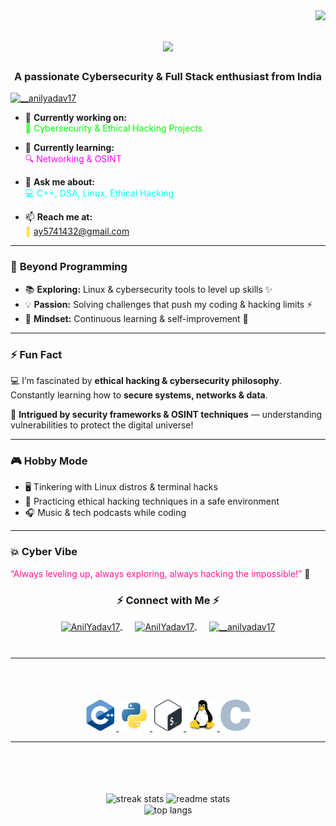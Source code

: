 <img align="right" src="https://visitor-badge.laobi.icu/badge?page_id=AnilYadav17.AnilYadav17" />

<h1 align="center">
    <img src="https://readme-typing-svg.herokuapp.com/?font=Righteous&size=35&center=true&vCenter=true&width=500&height=70&duration=4000&lines=Hi+There!+👋;+I'm+Anil+Yadav!;" />
</h1>

<h3 align="center">A passionate Cybersecurity & Full Stack enthusiast from <b>India</b></h3>
<img src="https://mir-s3-cdn-cf.behance.net/project_modules/hd/06f21a161921919.63cd7887d0a70.gif" align="right" width="400" alt="" />
<p align="left"> 
  <a href="https://twitter.com/__anilyadav17" target="blank">
    <img src="https://img.shields.io/twitter/follow/AnilYadav17?logo=twitter&style=for-the-badge" alt="__anilyadav17" />
  </a> 
</p>

- 🔭 **Currently working on:**  
  <span style="color:#00FF00">🚀 Cybersecurity & Ethical Hacking Projects</span>

- 🌱 **Currently learning:**  
  <span style="color:#FF00FF">🔍 Networking & OSINT</span>

- 💬 **Ask me about:**  
  <span style="color:#00FFFF">💻 C++, DSA, Linux, Ethical Hacking</span>

- 📫 **Reach me at:**  
  <span style="color:#FFD700">📧 ay5741432@gmail.com</span>

---

### 🌟 **Beyond Programming**
- 📚 **Exploring:** Linux & cybersecurity tools to level up skills ✨  
- 💡 **Passion:** Solving challenges that push my coding & hacking limits ⚡  
- 💪 **Mindset:** Continuous learning & self-improvement 💎  

---

### ⚡ **Fun Fact**
💻 I’m fascinated by **ethical hacking & cybersecurity philosophy**. Constantly learning how to **secure systems, networks & data**.  

🌌 **Intrigued by security frameworks & OSINT techniques** — understanding vulnerabilities to protect the digital universe!  

---

### 🎮 **Hobby Mode**
- 🖥️ Tinkering with Linux distros & terminal hacks  
- 🔐 Practicing ethical hacking techniques in a safe environment  
- 🎧 Music & tech podcasts while coding  

---

### 💥 **Cyber Vibe**
<span style="color:#FF1493">“Always leveling up, always exploring, always hacking the impossible!”</span> 🚀

<h3 align="center" style="font-weight:bold; color:#00;">⚡ Connect with Me ⚡</h3>
<p align="center" style="margin-top:10px; margin-bottom:10px;">
  <a href="https://github.com/AnilYadav17" target="_blank" style="margin:0 10px;">
    <img align="center" src="https://raw.githubusercontent.com/rahuldkjain/github-profile-readme-generator/master/src/images/icons/Social/github.svg" alt="AnilYadav17" height="35" width="45" />
  </a>
  <a href="https://www.linkedin.com/in/anilyadav17/" target="_blank" style="margin:0 10px;">
    <img align="center" src="https://raw.githubusercontent.com/rahuldkjain/github-profile-readme-generator/master/src/images/icons/Social/linked-in-alt.svg" alt="AnilYadav17" height="35" width="45" />
  </a>
  <a href="https://www.instagram.com/__anilyadav17/" target="_blank" style="margin:0 10px;">
    <img align="center" src="https://raw.githubusercontent.com/rahuldkjain/github-profile-readme-generator/master/src/images/icons/Social/instagram.svg" alt="__anilyadav17" height="35" width="45" />
  </a>
</p>
<br>
<hr style="border:px solid #a118a1ff;" />

<h3 align="center" style="color:white; font-weight:bold;">⚡ Languages & Tools ⚡</h3>
<p align="center" style="margin-top:10px; margin-bottom:10px;">
  <a href="https://www.cplusplus.com/" target="_blank" rel="noreferrer">
    <img src="https://raw.githubusercontent.com/devicons/devicon/master/icons/cplusplus/cplusplus-original.svg" alt="C++" width="50" height="50"/>
  </a>
  <a href="https://www.python.org/" target="_blank" rel="noreferrer">
    <img src="https://raw.githubusercontent.com/devicons/devicon/master/icons/python/python-original.svg" alt="Python" width="50" height="50"/>
  </a>
  <a href="https://www.gnu.org/software/bash/" target="_blank" rel="noreferrer">
    <img src="https://raw.githubusercontent.com/devicons/devicon/master/icons/bash/bash-original.svg" alt="Terminal" width="50" height="50"/>
  </a>
  <a href="https://www.linux.org/" target="_blank" rel="noreferrer">
    <img src="https://raw.githubusercontent.com/devicons/devicon/master/icons/linux/linux-original.svg" alt="Linux" width="50" height="50"/>
  </a>
  <a href="https://www.cprogramming.com/" target="_blank" rel="noreferrer">
    <img src="https://raw.githubusercontent.com/devicons/devicon/master/icons/c/c-original.svg" alt="C" width="50" height="50"/>
  </a>
</p>
<hr style="border:px solid white;" />
<h2 align="center" style="color:white; font-weight:bold;">⚡ Stats ⚡</h2>
<div align="center" style="margin-top:15px;">
  <img width=390 src="https://github-readme-streak-stats.herokuapp.com/?user=AnilYadav17&theme=dark&hide_border=false" alt="streak stats"/>
  <img width=390 src="https://github-readme-stats.vercel.app/api?username=AnilYadav17&theme=dark&hide_border=false&include_all_commits=false&count_private=false" alt="readme stats" />
  <br/>
  <img width=325 align="center" src="https://github-readme-stats.vercel.app/api/top-langs/?username=AnilYadav17&theme=dark&hide_border=false&include_all_commits=false&count_private=false&layout=compact" alt="top langs" />
</div>
<!-- 🟢 Daily Streak Update: 2025-09-11 --!>
